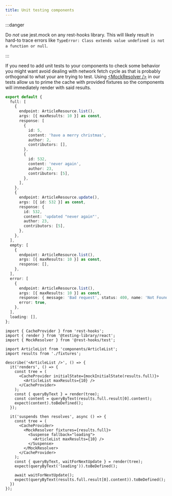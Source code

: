 ```yaml
---
title: Unit testing components
---
```


:::danger

Do *not* use jest.mock on any rest-hooks library. This will likely result in hard-to trace
errors like `TypeError: Class extends value undefined is not a function or null`.

:::

If you need to add unit tests to your components to check some behavior you might want
avoid dealing with network fetch cycle as that is probably orthogonal to what your are
trying to test. Using [<MockResolver /\>](../api/MockResolver) in our tests allow
us to prime the cache with provided fixtures so the components will immediately render
with said results.

```typescript title="__tests__/fixtures.ts"
export default {
  full: [
    {
      endpoint: ArticleResource.list(),
      args: [{ maxResults: 10 }] as const,
      response: [
        {
          id: 5,
          content: 'have a merry christmas',
          author: 2,
          contributors: [],
        },
        {
          id: 532,
          content: 'never again',
          author: 23,
          contributors: [5],
        },
      ],
    },
    {
      endpoint: ArticleResource.update(),
      args: [{ id: 532 }] as const,
      response: {
        id: 532,
        content: 'updated "never again"',
        author: 23,
        contributors: [5],
      },
    },
  ],
  empty: [
    {
      endpoint: ArticleResource.list(),
      args: [{ maxResults: 10 }] as const,
      response: [],
    },
  ],
  error: [
    {
      endpoint: ArticleResource.list(),
      args: [{ maxResults: 10 }] as const,
      response: { message: 'Bad request', status: 400, name: 'Not Found' },
      error: true,
    },
  ],
  loading: [],
};
```

```tsx title="__tests__/ArticleList.tsx"
import { CacheProvider } from 'rest-hooks';
import { render } from '@testing-library/react';
import { MockResolver } from '@rest-hooks/test';

import ArticleList from 'components/ArticleList';
import results from './fixtures';

describe('<ArticleList />', () => {
  it('renders', () => {
    const tree = (
      <CacheProvider initialState={mockInitialState(results.full)}>
        <ArticleList maxResults={10} />
      </CacheProvider>
    );
    const { queryByText } = render(tree);
    const content = queryByText(results.full.result[0].content);
    expect(content).toBeDefined();
  });

  it('suspends then resolves', async () => {
    const tree = (
      <CacheProvider>
        <MockResolver fixtures={results.full}>
          <Suspense fallback="loading">
            <ArticleList maxResults={10} />
          </Suspense>
        </MockResolver>
      </CacheProvider>
    );
    const { queryByText, waitForNextUpdate } = render(tree);
    expect(queryByText('loading')).toBeDefined();

    await waitForNextUpdate();
    expect(queryByText(results.full.result[0].content)).toBeDefined();
  })
});
```
